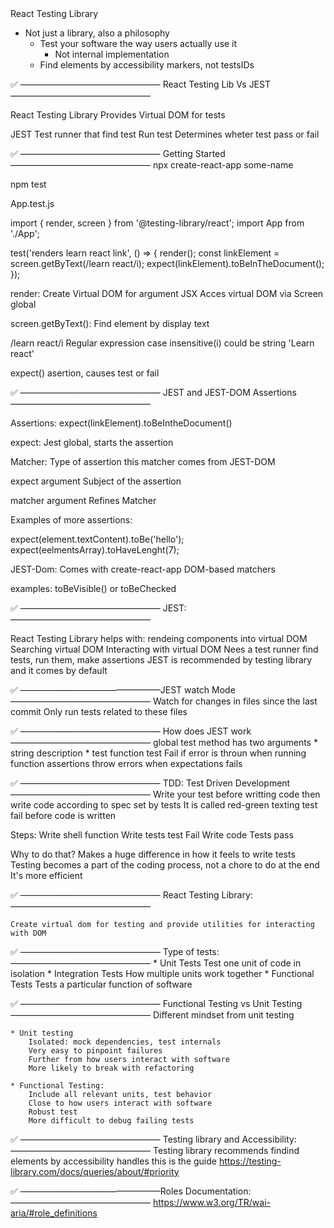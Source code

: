 <!------------------------------------------------------------------------------------------------------------------------------>React Testing Library

- Not just a library, also a philosophy
    - Test your software the way users actually use it
        - Not internal implementation
    - Find elements by accessibility markers, not testsIDs

✅ ———————————————— React Testing Lib Vs JEST ————————————————

React Testing Library
    Provides Virtual DOM for tests

JEST
    Test runner that
        find test
        Run test
        Determines wheter test pass or fail
    
✅ ———————————————— Getting Started ————————————————
npx create-react-app some-name

npm test

App.test.js

import { render, screen } from '@testing-library/react';
import App from './App';

test('renders learn react link', () => {
  render(<App />);
  const linkElement = screen.getByText(/learn react/i);
  expect(linkElement).toBeInTheDocument();
});

render:
Create Virtual DOM for argument JSX
Acces virtual DOM via Screen global

screen.getByText():
Find element by display text

/learn react/i
Regular expression
case insensitive(i)
could be string 'Learn react'

expect()
asertion, causes test or fail


✅ ———————————————— JEST and JEST-DOM Assertions ————————————————

Assertions:
expect(linkElement).toBeIntheDocument()

expect:
Jest global, starts the assertion

Matcher:
Type of assertion
this matcher comes from JEST-DOM

expect argument
Subject of the assertion

matcher argument
Refines Matcher

Examples of more assertions:

expect(element.textContent).toBe('hello');
expect(eelmentsArray).toHaveLenght(7);

JEST-Dom:
Comes with create-react-app
DOM-based matchers

examples:
    toBeVisible() or toBeChecked

✅ ———————————————— JEST: ————————————————

React Testing Library helps with:
    rendeing components into virtual DOM
    Searching virtual DOM
    Interacting with virtual DOM
Nees a test runner
    find tests, run them, make assertions
JEST is recommended by testing library and it comes by default


✅ ————————————————JEST watch Mode ————————————————
Watch for changes in files since the last commit 
Only run tests related to these files

✅ ———————————————— How does JEST work ————————————————
global test method has two arguments
    * string description
    * test function
test Fail if error is throun when running function
    assertions throw errors when expectations fails


✅ ———————————————— TDD: Test Driven Development ————————————————
Write your test before writting code
    then write code according to spec set by tests
It is called red-green texting
    test fail before code is written

Steps:
    Write shell function
    Write tests
    test Fail
    Write code
    Tests pass

Why to do that?
    Makes a huge difference in how it feels to write tests
    Testing becomes a part of the coding process, not a chore to do at the end
    It's more efficient


✅ ———————————————— React Testing Library: ————————————————

    Create virtual dom for testing and provide utilities for interacting with DOM

✅ ———————————————— Type of tests: ————————————————
    * Unit Tests
        Test one unit of code in isolation
    * Integration Tests
        How multiple units work together
    * Functional Tests
        Tests a particular function of software

✅ ———————————————— Functional Testing vs Unit Testing ————————————————
    Different mindset from unit testing

    * Unit testing
        Isolated: mock dependencies, test internals
        Very easy to pinpoint failures
        Further from how users interact with software
        More likely to break with refactoring

    * Functional Testing:
        Include all relevant units, test behavior
        Close to how users interact with software
        Robust test
        More difficult to debug failing tests

✅ ———————————————— Testing library and Accessibility: ————————————————
Testing library recommends findind elements by accessibility handles
this is the guide
    <Link>
    https://testing-library.com/docs/queries/about/#priority
    </Link>

✅ ————————————————Roles Documentation: ————————————————
    <Link>
    https://www.w3.org/TR/wai-aria/#role_definitions
    </Link>





    

    










